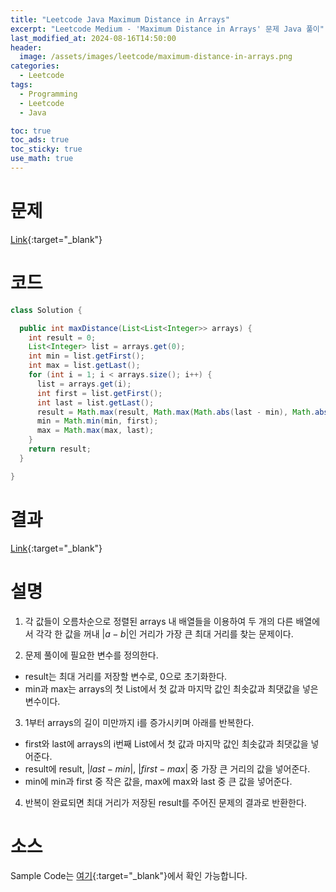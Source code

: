 ```yaml
---
title: "Leetcode Java Maximum Distance in Arrays"
excerpt: "Leetcode Medium - 'Maximum Distance in Arrays' 문제 Java 풀이"
last_modified_at: 2024-08-16T14:50:00
header:
  image: /assets/images/leetcode/maximum-distance-in-arrays.png
categories:
  - Leetcode
tags:
  - Programming
  - Leetcode
  - Java

toc: true
toc_ads: true
toc_sticky: true
use_math: true
---
```

# 문제
[Link](https://leetcode.com/problems/maximum-distance-in-arrays/){:target="_blank"}

# 코드
```java
class Solution {

  public int maxDistance(List<List<Integer>> arrays) {
    int result = 0;
    List<Integer> list = arrays.get(0);
    int min = list.getFirst();
    int max = list.getLast();
    for (int i = 1; i < arrays.size(); i++) {
      list = arrays.get(i);
      int first = list.getFirst();
      int last = list.getLast();
      result = Math.max(result, Math.max(Math.abs(last - min), Math.abs(first - max)));
      min = Math.min(min, first);
      max = Math.max(max, last);
    }
    return result;
  }

}
```

# 결과
[Link](https://leetcode.com/problems/maximum-distance-in-arrays/submissions/1357393283/){:target="_blank"}

# 설명
1. 각 값들이 오름차순으로 정렬된 arrays 내 배열들을 이용하여 두 개의 다른 배열에서 각각 한 값을 꺼내 $|a - b|$인 거리가 가장 큰 최대 거리를 찾는 문제이다.

2. 문제 풀이에 필요한 변수를 정의한다.
- result는 최대 거리를 저장할 변수로, 0으로 초기화한다.
- min과 max는 arrays의 첫 List에서 첫 값과 마지막 값인 최솟값과 최댓값을 넣은 변수이다.

3. 1부터 arrays의 길이 미만까지 i를 증가시키며 아래를 반복한다.
- first와 last에 arrays의 i번째 List에서 첫 값과 마지막 값인 최솟값과 최댓값을 넣어준다.
- result에 result, $|last - min|$, $|first - max|$ 중 가장 큰 거리의 값을 넣어준다.
- min에 min과 first 중 작은 값을, max에 max와 last 중 큰 값을 넣어준다.

4. 반복이 완료되면 최대 거리가 저장된 result를 주어진 문제의 결과로 반환한다.

# 소스
Sample Code는 [여기](https://github.com/GracefulSoul/leetcode/blob/master/src/main/java/gracefulsoul/problems/MaximumDistanceInArrays.java){:target="_blank"}에서 확인 가능합니다.